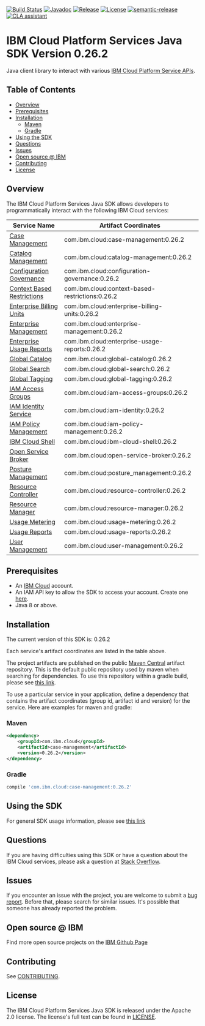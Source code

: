 [![Build Status](https://app.travis-ci.com/IBM/platform-services-java-sdk.svg?branch=main)](https://app.travis-ci.com/IBM/platform-services-java-sdk)
[![Javadoc](https://img.shields.io/static/v1?label=javadoc&message=latest&color=blue)](https://ibm.github.io/platform-services-java-sdk/docs/latest)
[![Release](https://img.shields.io/github/v/release/IBM/platform-services-java-sdk)](https://github.com/IBM/platform-services-java-sdk/releases/latest)
[![License](https://img.shields.io/badge/License-Apache%202.0-blue.svg)](https://opensource.org/licenses/Apache-2.0)
[![semantic-release](https://img.shields.io/badge/%20%20%F0%9F%93%A6%F0%9F%9A%80-semantic--release-e10079.svg)](https://github.com/semantic-release/semantic-release)
[![CLA assistant](https://cla-assistant.io/readme/badge/IBM/platform-services-java-sdk)](https://cla-assistant.io/IBM/platform-services-java-sdk)



# IBM Cloud Platform Services Java SDK Version 0.26.2

Java client library to interact with various 
[IBM Cloud Platform Service APIs](https://cloud.ibm.com/docs?tab=api-docs&category=platform_services).

## Table of Contents

<!--
  The TOC below is generated using the `markdown-toc` node package.

      https://github.com/jonschlinkert/markdown-toc

  You should regenerate the TOC after making changes to this file.

      npx markdown-toc --maxdepth 4 -i README.md
  -->

<!-- toc -->

- [Overview](#overview)
- [Prerequisites](#prerequisites)
- [Installation](#installation)
  * [Maven](#maven)
  * [Gradle](#gradle)
- [Using the SDK](#using-the-sdk)
- [Questions](#questions)
- [Issues](#issues)
- [Open source @ IBM](#open-source--ibm)
- [Contributing](#contributing)
- [License](#license)

<!-- tocstop -->

## Overview

The IBM Cloud Platform Services Java SDK allows developers to programmatically interact with the following IBM Cloud services:

Service Name | Artifact Coordinates
--- | --- 
[Case Management](https://cloud.ibm.com/apidocs/case-management?code=java) | com.ibm.cloud:case-management:0.26.2
[Catalog Management](https://cloud.ibm.com/apidocs/resource-catalog/private-catalog?code=java) | com.ibm.cloud:catalog-management:0.26.2
[Configuration Governance](https://cloud.ibm.com/apidocs/security-compliance/config?code=java) | com.ibm.cloud:configuration-governance:0.26.2
[Context Based Restrictions](https://cloud.ibm.com/apidocs/context-based-restrictions?code=java) | com.ibm.cloud:context-based-restrictions:0.26.2
[Enterprise Billing Units](https://cloud.ibm.com/apidocs/enterprise-apis/billing-unit?code=java) | com.ibm.cloud:enterprise-billing-units:0.26.2
[Enterprise Management](https://cloud.ibm.com/apidocs/enterprise-apis/enterprise?code=java) | com.ibm.cloud:enterprise-management:0.26.2
[Enterprise Usage Reports](https://cloud.ibm.com/apidocs/enterprise-apis/resource-usage-reports?code=java) | com.ibm.cloud:enterprise-usage-reports:0.26.2
[Global Catalog](https://cloud.ibm.com/apidocs/resource-catalog/global-catalog?code=java) | com.ibm.cloud:global-catalog:0.26.2
[Global Search](https://cloud.ibm.com/apidocs/search?code=java) | com.ibm.cloud:global-search:0.26.2
[Global Tagging](https://cloud.ibm.com/apidocs/tagging?code=java) | com.ibm.cloud:global-tagging:0.26.2
[IAM Access Groups](https://cloud.ibm.com/apidocs/iam-access-groups?code=java) | com.ibm.cloud:iam-access-groups:0.26.2
[IAM Identity Service](https://cloud.ibm.com/apidocs/iam-identity-token-api?code=java) | com.ibm.cloud:iam-identity:0.26.2
[IAM Policy Management](https://cloud.ibm.com/apidocs/iam-policy-management?code=java) | com.ibm.cloud:iam-policy-management:0.26.2
[IBM Cloud Shell](https://cloud.ibm.com/apidocs/cloudshell?code=java) | com.ibm.cloud:ibm-cloud-shell:0.26.2
[Open Service Broker](https://cloud.ibm.com/apidocs/resource-controller/ibm-cloud-osb-api?code=java) | com.ibm.cloud:open-service-broker:0.26.2
[Posture Management](https://cloud.ibm.com/apidocs/security-compliance/posture?code=java) | com.ibm.cloud:posture_management:0.26.2
[Resource Controller](https://cloud.ibm.com/apidocs/resource-controller/resource-controller?code=java) | com.ibm.cloud:resource-controller:0.26.2
[Resource Manager](https://cloud.ibm.com/apidocs/resource-controller/resource-manager?code=java) | com.ibm.cloud:resource-manager:0.26.2
[Usage Metering](https://cloud.ibm.com/apidocs/usage-metering?code=java) | com.ibm.cloud:usage-metering:0.26.2
[Usage Reports](https://cloud.ibm.com/apidocs/metering-reporting?code=java) | com.ibm.cloud:usage-reports:0.26.2
[User Management](https://cloud.ibm.com/apidocs/user-management?code=java) | com.ibm.cloud:user-management:0.26.2

## Prerequisites

[ibm-cloud-onboarding]: https://cloud.ibm.com/registration

* An [IBM Cloud][ibm-cloud-onboarding] account.
* An IAM API key to allow the SDK to access your account. Create one [here](https://cloud.ibm.com/iam/apikeys).
* Java 8 or above.

## Installation
The current version of this SDK is: 0.26.2

Each service's artifact coordinates are listed in the table above.

The project artifacts are published on the public [Maven Central](https://repo1.maven.org/maven2/)
artifact repository.  This is the default public repository used by maven when searching for dependencies.
To use this repository within a gradle build, please see
[this link](https://docs.gradle.org/current/userguide/declaring_repositories.html).

To use a particular service in your application, define a dependency that contains the
artifact coordinates (group id, artifact id and version) for the service.
Here are examples for maven and gradle:

### Maven

```xml
<dependency>
    <groupId>com.ibm.cloud</groupId>
    <artifactId>case-management</artifactId>
    <version>0.26.2</version>
</dependency>
```

### Gradle
```gradle
compile 'com.ibm.cloud:case-management:0.26.2'
```

## Using the SDK
For general SDK usage information, please see [this link](https://github.com/IBM/ibm-cloud-sdk-common/blob/main/README.md)

## Questions

If you are having difficulties using this SDK or have a question about the IBM Cloud services,
please ask a question at
[Stack Overflow](http://stackoverflow.com/questions/ask?tags=ibm-cloud).

## Issues
If you encounter an issue with the project, you are welcome to submit a
[bug report](https://github.com/IBM/platform-services-java-sdk/issues).
Before that, please search for similar issues. It's possible that someone has already reported the problem.

## Open source @ IBM
Find more open source projects on the [IBM Github Page](http://ibm.github.io/)

## Contributing
See [CONTRIBUTING](CONTRIBUTING.md).

## License

The IBM Cloud Platform Services Java SDK is released under the Apache 2.0 license.
The license's full text can be found in
[LICENSE](LICENSE).
